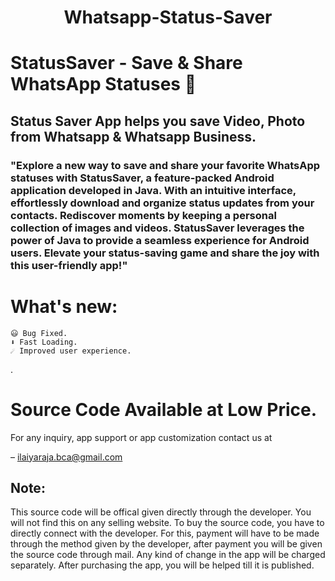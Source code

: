<p align="center">
  <h1 align="center">Whatsapp-Status-Saver</h1>
  <h1>StatusSaver - Save & Share WhatsApp Statuses 📱</h1>
  <h2>Status Saver App helps you save Video, Photo from Whatsapp & Whatsapp Business.</h2>

<h3>"Explore a new way to save and share your favorite WhatsApp statuses with StatusSaver, a feature-packed Android application developed in Java. With an intuitive interface, effortlessly download and organize status updates from your contacts. Rediscover moments by keeping a personal collection of images and videos. StatusSaver leverages the power of Java to provide a seamless experience for Android users. Elevate your status-saving game and share the joy with this user-friendly app!"</h3>
  
   # What's new:
    😃 Bug Fixed.
    ⬇️ Fast Loading.
    ☄️ Improved user experience.
     
.
# Source Code Available at Low Price.

For any inquiry, app support or app customization contact us at

–  ilaiyaraja.bca@gmail.com

## Note:
This source code will be offical given directly through the developer. You will not find this on any selling website. To buy the source code, you have to directly connect with the developer. For this, payment will have to be made through the method given by the developer, after payment you will be given the source code through mail. Any kind of change in the app will be charged separately. After purchasing the app, you will be helped till it is published.

</tbody>

</table>
